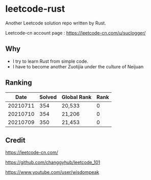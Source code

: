 # leetcode-rust

Another Leetcode solution repo written by Rust.

Leetcode-cn account page :  https://leetcode-cn.com/u/suclogger/



## Why

* I try to learn Rust from simple code.
* I have to become another Zuotijia under the culture of Neijuan


## Ranking

|Date|Solved|Global Rank|Rank|
|----|----|----|----|
|20210711|354|20,533|0|
|20210710|354|21,206|0|
|20210709|350|21,453|0|


## Credit

https://leetcode-cn.com/

https://github.com/changgyhub/leetcode_101

https://www.youtube.com/user/wisdompeak